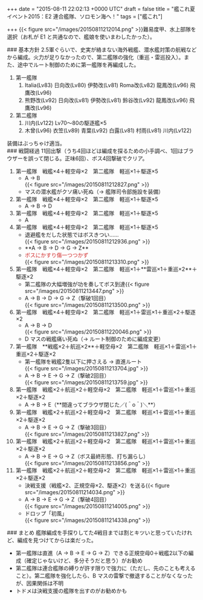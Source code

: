 
+++
date = "2015-08-11 22:02:13 +0000 UTC"
draft = false
title = "艦これ夏イベント2015：E2 連合艦隊、ソロモン海へ！"
tags = ["艦これ"]

+++
{{< figure src="/images/20150811212014.png"  >}}難易度甲、水上部隊を選択（お札が E1 と共通なので、艦娘を使いまわしたかった）。

<div class="section">
    ### 基本方針
    2.5軍ぐらいで、史実が絡まない海外戦艦、潜水艦対策の航戦などから編成。火力が足りなかったので、第二艦隊の強化（重巡・雷巡投入）。また、途中でルート制御のために第一艦隊を再編成した。

<ol>
<li>第一艦隊
<ol>
<li>Italia(Lv83) 日向改(Lv80) 伊勢改(Lv81) Roma改(Lv82) 龍鳳改(Lv96) 飛鷹改(Lv96) </li>
<li>熊野改(Lv92) 日向改(Lv81) 伊勢改(Lv81) 鈴谷改(Lv92) 龍鳳改(Lv96) 飛鷹改(Lv96)</li>
</ol></li>
<li>第二艦隊
<ol>
<li>川内(Lv122) Lv70～80の駆逐艦×5</li>
<li>木曾(Lv96) 衣笠(Lv89) 青葉(Lv92) 白露(Lv81) 村雨(Lv81) 川内(Lv122)</li>
</ol></li>
</ol>装備はぶっちゃけ適当。

</div>
<div class="section">
    ### 戦闘経過
    11回出撃（うち4回ほどは編成を探るための小手調べ、1回はブラウザーを誤って閉じる。正味6回）、ボス4回撃破でクリア。

<ol>
<li>第一艦隊　戦艦×4＋軽空母×2　第二艦隊　軽巡×1＋駆逐×5
<ul>
<li>A → B<br/>{{< figure src="/images/20150811212827.png"  >}}</li>
<li>マスの潜水艦がクソ痛い死ぬ（→ 艦隊司令部施設を装備）</li>
</ul></li>
<li>第一艦隊　戦艦×4＋軽空母×2　第二艦隊　軽巡×1＋駆逐×5
<ul>
<li>A → B → D</li>
</ul></li>
<li>第一艦隊　戦艦×4＋軽空母×2　第二艦隊　軽巡×1＋駆逐×5 
<ul>
<li>A</li>
</ul></li>
<li>第一艦隊　戦艦×4＋軽空母×2　第二艦隊　軽巡×1＋駆逐×5 
<ul>
<li>退避艦をだした状態ではボスきつい……<br/>{{< figure src="/images/20150811212936.png"  >}}</li>
<li>**A → B → D → G → Z**</li>
<li><span style="color: #d32f2f">ボスにかすり傷一つつかず</span><br/>{{< figure src="/images/20150811213310.png"  >}}</li>
</ul></li>
<li>第一艦隊　戦艦×4＋軽空母×2　第二艦隊　軽巡×1＋**雷巡×1＋重巡×2**＋駆逐×2
<ul>
<li>第二艦隊の大幅増強が功を奏してボス到達{{< figure src="/images/20150811213447.png"  >}}</li>
<li>A → B → D → G → Z（撃破1回目）<br/>{{< figure src="/images/20150811213500.png"  >}}</li>
</ul></li>
<li>第一艦隊　戦艦×4＋軽空母×2　第二艦隊　軽巡×1＋雷巡×1＋重巡×2＋駆逐×2
<ul>
<li>A → B → D<br/>{{< figure src="/images/20150811220046.png"  >}}</li>
<li>D マスの戦艦痛い死ぬ（→ ルート制御のために編成変更）</li>
</ul></li>
<li>第一艦隊　**戦艦×2＋航巡×2**＋軽空母×2　第二艦隊　軽巡×1＋雷巡×1＋重巡×2＋駆逐×2
<ul>
<li>第一艦隊を戦艦2隻以下に押さえる → 直進ルート<br/>{{< figure src="/images/20150811213704.jpg"  >}}</li>
<li>A → B → E → G → Z（撃破2回目）<br/>{{< figure src="/images/20150811213759.jpg"  >}}</li>
</ul></li>
<li>第一艦隊　戦艦×2＋航巡×2＋軽空母×2　第二艦隊　軽巡×1＋雷巡×1＋重巡×2＋駆逐×2
<ul>
<li>A → B → E（**間違ってブラウザ閉じた／(＾o＾)＼**）</li>
</ul></li>
<li>第一艦隊　戦艦×2＋航巡×2＋軽空母×2　第二艦隊　軽巡×1＋雷巡×1＋重巡×2＋駆逐×2
<ul>
<li>A → B → E → G → Z（撃破3回目）<br/>{{< figure src="/images/20150811213827.png"  >}}</li>
</ul></li>
<li>第一艦隊　戦艦×2＋航巡×2＋軽空母×2　第二艦隊　軽巡×1＋雷巡×1＋重巡×2＋駆逐×2
<ul>
<li>A → B → E → G → Z（ボス最終形態、打ち漏らし）<br/>{{< figure src="/images/20150811213856.png"  >}}</li>
</ul></li>
<li>第一艦隊　戦艦×2＋航巡×2＋軽空母×2　第二艦隊　軽巡×1＋雷巡×1＋重巡×2＋駆逐×2
<ul>
<li>決戦支援（戦艦×2、正規空母×2、駆逐×2）を送る{{< figure src="/images/20150811214034.png"  >}}</li>
<li>A → B → E → G → Z（撃破4回目）<br/>{{< figure src="/images/20150811214005.png"  >}}</li>
<li>ドロップ「初風」<br/>{{< figure src="/images/20150811214338.png"  >}}</li>
</ul></li>
</ol>
</div>
<div class="section">
    ### まとめ
    艦隊編成を手探りしてた4戦目までは割とキツいと思っていたけれど、編成を見つけてからは楽だった。

<ul>
<li>第一艦隊は直進（A → B → E → G → Z）できる正規空母0＋戦艦2以下の編成（確定じゃないけど、多分そうだと思う）がお勧め</li>
<li>第二艦隊は連合艦隊の縛りが許す限りで強力に（ただし、先のことも考えること）。第二艦隊を強化したら、B マスの雷撃で撤退することがなくなったが、因果関係は不明</li>
<li>トドメは決戦支援の艦隊を出すのがお勧めかも</li>
</ul>
</div>

